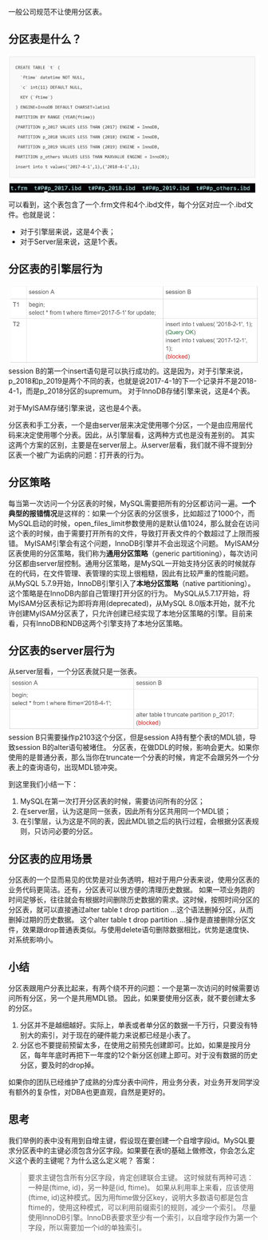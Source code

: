 一般公司规范不让使用分区表。

## 分区表是什么？
![](MySQL/attachments/dc46db57df08d2f1006149b11e3f4ec1_MD5.jpeg)
可以看到，这个表包含了一个.frm文件和4个.ibd文件，每个分区对应一个.ibd文件。也就是说：
- 对于引擎层来说，这是4个表；
- 对于Server层来说，这是1个表。

## 分区表的引擎层行为
![](MySQL/attachments/4d68f366199b09449f78024015710ea6_MD5.jpeg)
session B的第一个insert语句是可以执行成功的。这是因为，对于引擎来说，p_2018和p_2019是两个不同的表，也就是说2017-4-1的下一个记录并不是2018-4-1，而是p_2018分区的supremum。
对于InnoDB存储引擎来说，这是4个表。

对于MyISAM存储引擎来说，这也是4个表。

分区表和手工分表，一个是由server层来决定使用哪个分区，一个是由应用层代码来决定使用哪个分表。因此，从引擎层看，这两种方式也是没有差别的。
其实这两个方案的区别，主要是在server层上。从server层看，我们就不得不提到分区表一个被广为诟病的问题：打开表的行为。

## 分区策略
每当第一次访问一个分区表的时候，MySQL需要把所有的分区都访问一遍。**一个典型的报错情况**是这样的：如果一个分区表的分区很多，比如超过了1000个，而MySQL启动的时候，open_files_limit参数使用的是默认值1024，那么就会在访问这个表的时候，由于需要打开所有的文件，导致打开表文件的个数超过了上限而报错。
MyISAM引擎会有这个问题，InnoDB引擎并不会出现这个问题。
MyISAM分区表使用的分区策略，我们称为**通用分区策略**（generic partitioning），每次访问分区都由server层控制。通用分区策略，是MySQL一开始支持分区表的时候就存在的代码，在文件管理、表管理的实现上很粗糙，因此有比较严重的性能问题。
从MySQL 5.7.9开始，InnoDB引擎引入了**本地分区策略**（native partitioning）。这个策略是在InnoDB内部自己管理打开分区的行为。
MySQL从5.7.17开始，将MyISAM分区表标记为即将弃用(deprecated)，从MySQL 8.0版本开始，就不允许创建MyISAM分区表了，只允许创建已经实现了本地分区策略的引擎。目前来看，只有InnoDB和NDB这两个引擎支持了本地分区策略。

## 分区表的server层行为
从server层看，一个分区表就只是一张表。
![](MySQL/attachments/e1b1d879f21c6443d369034410ad6406_MD5.jpeg)
session B只需要操作p2103这个分区，但是session A持有整个表t的MDL锁，导致session B的alter语句被堵住。
分区表，在做DDL的时候，影响会更大。如果你使用的是普通分表，那么当你在truncate一个分表的时候，肯定不会跟另外一个分表上的查询语句，出现MDL锁冲突。

到这里我们小结一下：
1. MySQL在第一次打开分区表的时候，需要访问所有的分区；
2. 在server层，认为这是同一张表，因此所有分区共用同一个MDL锁；
3. 在引擎层，认为这是不同的表，因此MDL锁之后的执行过程，会根据分区表规则，只访问必要的分区。

## 分区表的应用场景
分区表的一个显而易见的优势是对业务透明，相对于用户分表来说，使用分区表的业务代码更简洁。还有，分区表可以很方便的清理历史数据。
如果一项业务跑的时间足够长，往往就会有根据时间删除历史数据的需求。这时候，按照时间分区的分区表，就可以直接通过alter table t drop partition …这个语法删掉分区，从而删掉过期的历史数据。
这个alter table t drop partition …操作是直接删除分区文件，效果跟drop普通表类似。与使用delete语句删除数据相比，优势是速度快、对系统影响小。

## 小结
分区表跟用户分表比起来，有两个绕不开的问题：一个是第一次访问的时候需要访问所有分区，另一个是共用MDL锁。
因此，如果要使用分区表，就不要创建太多的分区。
1. 分区并不是越细越好。实际上，单表或者单分区的数据一千万行，只要没有特别大的索引，对于现在的硬件能力来说都已经是小表了。
2. 分区也不要提前预留太多，在使用之前预先创建即可。比如，如果是按月分区，每年年底时再把下一年度的12个新分区创建上即可。对于没有数据的历史分区，要及时的drop掉。

如果你的团队已经维护了成熟的分库分表中间件，用业务分表，对业务开发同学没有额外的复杂性，对DBA也更直观，自然是更好的。

## 思考
我们举例的表中没有用到自增主键，假设现在要创建一个自增字段id。MySQL要求分区表中的主键必须包含分区字段。如果要在表t的基础上做修改，你会怎么定义这个表的主键呢？为什么这么定义呢？
答案：
> 要求主键包含所有分区字段，肯定创建联合主键。
> 这时候就有两种可选：一种是(ftime, id)，另一种是(id, ftime)。
> 如果从利用率上来看，应该使用(ftime, id)这种模式。因为用ftime做分区key，说明大多数语句都是包含ftime的，使用这种模式，可以利用前缀索引的规则，减少一个索引。
> 尽量使用InnoDB引擎。InnoDB表要求至少有一个索引，以自增字段作为第一个字段，所以需要加一个id的单独索引。
